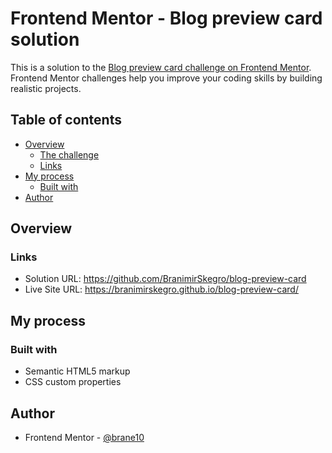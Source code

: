 # Frontend Mentor - Blog preview card solution

This is a solution to the [Blog preview card challenge on Frontend Mentor](https://www.frontendmentor.io/challenges/blog-preview-card-ckPaj01IcS). Frontend Mentor challenges help you improve your coding skills by building realistic projects. 

## Table of contents

- [Overview](#overview)
  - [The challenge](#the-challenge)
  - [Links](#links)
- [My process](#my-process)
  - [Built with](#built-with)
- [Author](#author)

## Overview


### Links

- Solution URL: https://github.com/BranimirSkegro/blog-preview-card
- Live Site URL: https://branimirskegro.github.io/blog-preview-card/

## My process

### Built with

- Semantic HTML5 markup
- CSS custom properties

## Author

- Frontend Mentor - [@brane10](https://www.frontendmentor.io/profile/brane10)